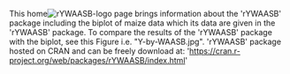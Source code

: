 
This home![rYWAASB-logo](https://github.com/user-attachments/assets/b6b21b31-7334-417b-85ee-5b4b26cf5786)
page brings information about the 'rYWAASB' package including the biplot of maize data which its data are given in the 'rYWAASB' package.
To compare the results of the 'rYWAASB' package with the biplot, see this Figure i.e. "Y-by-WAASB.jpg".
'rYWAASB' package hosted on CRAN and can be freely download at: 'https://cran.r-project.org/web/packages/rYWAASB/index.html'
